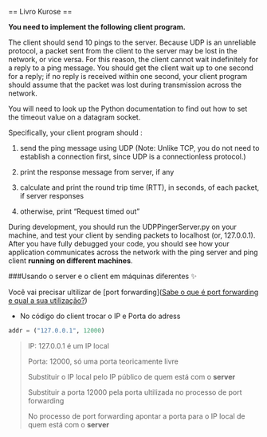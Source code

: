 == Livro Kurose ==

**You need to implement the following client program.**


The client should send 10 pings to the server. Because UDP is an unreliable protocol, a packet sent from the client to the server may be lost in the network, or vice versa. For this reason, the client cannot wait indefinitely for a reply to a ping message. You should get the client wait up to one second for a reply; if no reply is received within one second, your client program should assume that the packet was lost during transmission across the network. 

You will need to look up the Python documentation to find out how to set the timeout value on a datagram socket. 


Specifically, your client program should :

1. send the ping message using UDP (Note: Unlike TCP, you do not need to establish a connection first, since UDP is a connectionless protocol.)
  
2. print the response message from server, if any
  
3. calculate and print the round trip time (RTT), in seconds, of each packet, if server responses
  
4. otherwise, print “Request timed out”
  
  

During development, you should run the UDPPingerServer.py on your machine, and test your client by sending packets to localhost (or, 127.0.0.1). After you have fully debugged your code, you should see how your application communicates across the network with the ping server and ping client **running on different machines**.


###Usando o server e o client em máquinas diferentes :sparkles:

Você vai precisar ultilizar de [port forwarding]([Sabe o que é port forwarding e qual a sua utilização?](https://pplware.sapo.pt/tutoriais/networking/sabe-port-forwarding-qual-utilizacao/))

- No código do client trocar o IP e Porta do adress
  

```python
addr = ("127.0.0.1", 12000)
```

> IP: 127.0.0.1 é um IP local
> 
> Porta: 12000, só uma porta teoricamente livre
> 
> Substituir o IP local pelo IP público de quem está com o **server**
> 
> Substituir a porta 12000 pela porta ultilizada no processo de port forwarding
> 
> No processo de port forwarding apontar a porta para o IP local de quem está com o **server**
